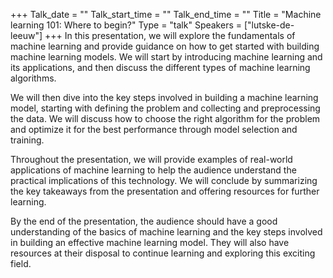 +++
Talk_date = ""
Talk_start_time = ""
Talk_end_time = ""
Title = "Machine learning 101: Where to begin?"
Type = "talk"
Speakers = ["lutske-de-leeuw"]
+++
In this presentation, we will explore the fundamentals of machine learning and provide guidance on how to get started with building machine learning models. We will start by introducing machine learning and its applications, and then discuss the different types of machine learning algorithms.

We will then dive into the key steps involved in building a machine learning model, starting with defining the problem and collecting and preprocessing the data. We will discuss how to choose the right algorithm for the problem and optimize it for the best performance through model selection and training.

Throughout the presentation, we will provide examples of real-world applications of machine learning to help the audience understand the practical implications of this technology. We will conclude by summarizing the key takeaways from the presentation and offering resources for further learning.

By the end of the presentation, the audience should have a good understanding of the basics of machine learning and the key steps involved in building an effective machine learning model. They will also have resources at their disposal to continue learning and exploring this exciting field.